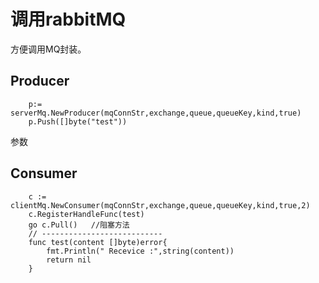 # 调用rabbitMQ
方便调用MQ封装。



## Producer
```
	p:= serverMq.NewProducer(mqConnStr,exchange,queue,queueKey,kind,true)
	p.Push([]byte("test"))

```

参数

## Consumer
```
	c := clientMq.NewConsumer(mqConnStr,exchange,queue,queueKey,kind,true,2)
	c.RegisterHandleFunc(test)
	go c.Pull()   //阻塞方法
    // ---------------------------
	func test(content []byte)error{
    	fmt.Println(" Recevice :",string(content))
    	return nil
    }
```